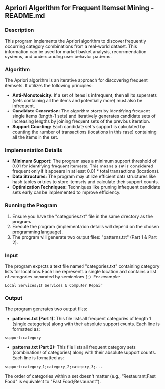 ## Apriori Algorithm for Frequent Itemset Mining - README.md

### Description

This program implements the Apriori algorithm to discover frequently occurring category combinations from a real-world dataset. This information can be used for market basket analysis, recommendation systems, and understanding user behavior patterns.

### Algorithm

The Apriori algorithm is an iterative approach for discovering frequent itemsets. It utilizes the following principles:

* **Anti-Monotonicity:** If a set of items is infrequent, then all its supersets (sets containing all the items and potentially more) must also be infrequent.
* **Candidate Generation:** The algorithm starts by identifying frequent single items (length-1 sets) and iteratively generates candidate sets of increasing lengths by joining frequent sets of the previous iteration.
* **Support Counting:** Each candidate set's support is calculated by counting the number of transactions (locations in this case) containing all the items in the set. 

### Implementation Details

* **Minimum Support:** The program uses a minimum support threshold of 0.01 for identifying frequent itemsets. This means a set is considered frequent only if it appears in at least 0.01 * total transactions (locations). 
* **Data Structures:** The program may utilize efficient data structures like hash tables or tries to store itemsets and calculate their support counts.
* **Optimization Techniques:** Techniques like pruning infrequent candidate sets early can be implemented to improve efficiency. 

### Running the Program

1. Ensure you have the "categories.txt" file in the same directory as the program.
2. Execute the program (implementation details will depend on the chosen programming language).
3. The program will generate two output files: "patterns.txt" (Part 1 & Part 2).

### Input

The program expects a text file named "categories.txt" containing category lists for locations. Each line represents a single location and contains a list of categories separated by semicolons (`;`). For example:

```
Local Services;IT Services & Computer Repair
```

### Output

The program generates two output files:

* **patterns.txt (Part 1):** This file lists all frequent categories of length 1 (single categories) along with their absolute support counts. Each line is formatted as:

```
support:category
```

* **patterns.txt (Part 2):** This file lists all frequent category sets (combinations of categories) along with their absolute support counts. Each line is formatted as:

```
support:category_1;category_2;category_3;...
```

The order of categories within a set doesn't matter (e.g., "Restaurant;Fast Food" is equivalent to "Fast Food;Restaurant").